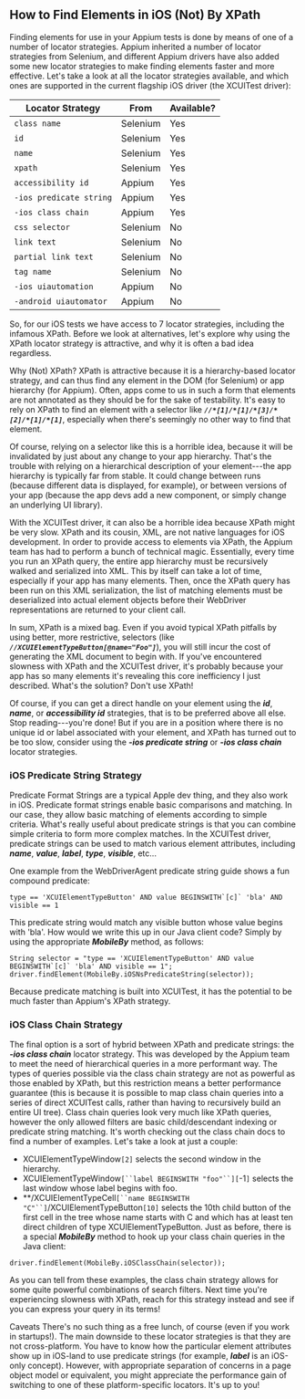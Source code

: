## How to Find Elements in iOS (Not) By XPath

Finding elements for use in your Appium tests is done by means of one of a number of locator strategies. Appium inherited a number of locator strategies from Selenium, and different Appium drivers have also added some new locator strategies to make finding elements faster and more effective. Let's take a look at all the locator strategies available, and which ones are supported in the current flagship iOS driver (the XCUITest driver):
<table> 
    <thead> 
        <tr> 
             <th>Locator Strategy</th> 
             <th>From</th> 
             <th>Available?</th> 
        </tr> 
    </thead> 
    <tbody>
        <tr> 
             <td><code>class name</code></td> 
             <td>Selenium</td> 
             <td>Yes</td> 
        </tr> 
        <tr> 
             <td><code>id</code></td> 
             <td>Selenium</td> 
             <td>Yes</td> 
        </tr> 
        <tr> 
             <td><code>name</code></td> 
             <td>Selenium</td> 
             <td>Yes</td> 
        </tr> 
        <tr> 
             <td><code>xpath</code></td> 
             <td>Selenium</td> 
             <td>Yes</td> 
        </tr> 
        <tr> 
             <td><code>accessibility id</code></td> 
             <td>Appium</td> 
             <td>Yes</td> 
        </tr> 
        <tr> 
             <td><code>-ios predicate string</code></td> 
             <td>Appium</td> 
             <td>Yes</td> 
        </tr> 
        <tr> 
             <td><code>-ios class chain</code></td> 
             <td>Appium</td> 
             <td>Yes</td> 
        </tr> 
        <tr> 
             <td><code>css selector</code></td> 
             <td>Selenium</td> 
             <td>No</td> 
        </tr> 
        <tr> 
             <td><code>link text</code></td> 
             <td>Selenium</td> 
             <td>No</td> 
        </tr> 
        <tr> 
             <td><code>partial link text</code></td> 
             <td>Selenium</td> 
             <td>No</td> 
        </tr> 
        <tr> 
             <td><code>tag name</code></td> 
             <td>Selenium</td> 
             <td>No</td> 
        </tr> 
        <tr> 
             <td><code>-ios uiautomation</code></td> 
             <td>Appium</td> 
             <td>No</td> 
        </tr> 
        <tr> 
             <td><code>-android uiautomator</code></td> 
             <td>Appium</td> 
             <td>No</td> 
        </tr> 
    </tbody>
</table>

So, for our iOS tests we have access to 7 locator strategies, including the infamous XPath. Before we look at alternatives, let's explore why using the XPath locator strategy is attractive, and why it is often a bad idea regardless.

Why (Not) XPath?
XPath is attractive because it is a hierarchy-based locator strategy, and can thus find any element in the DOM (for Selenium) or app hierarchy (for Appium). Often, apps come to us in such a form that elements are not annotated as they should be for the sake of testability. It's easy to rely on XPath to find an element with a selector like ***`//*[1]/*[1]/*[3]/*[2]/*[1]/*[1]`***, especially when there's seemingly no other way to find that element.

Of course, relying on a selector like this is a horrible idea, because it will be invalidated by just about any change to your app hierarchy. That's the trouble with relying on a hierarchical description of your element---the app hierarchy is typically far from stable. It could change between runs (because different data is displayed, for example), or between versions of your app (because the app devs add a new component, or simply change an underlying UI library).

With the XCUITest driver, it can also be a horrible idea because XPath might be very slow. XPath and its cousin, XML, are not native languages for iOS development. In order to provide access to elements via XPath, the Appium team has had to perform a bunch of technical magic. Essentially, every time you run an XPath query, the entire app hierarchy must be recursively walked and serialized into XML. This by itself can take a lot of time, especially if your app has many elements. Then, once the XPath query has been run on this XML serialization, the list of matching elements must be deserialized into actual element objects before their WebDriver representations are returned to your client call.

In sum, XPath is a mixed bag. Even if you avoid typical XPath pitfalls by using better, more restrictive, selectors (like ***`//XCUIElementTypeButton[@name="Foo"]`***), you will still incur the cost of generating the XML document to begin with. If you've encountered slowness with XPath and the XCUITest driver, it's probably because your app has so many elements it's revealing this core inefficiency I just described. What's the solution? Don't use XPath!

Of course, if you can get a direct handle on your element using the ***id***, ***name***, or ***accessibility id*** strategies, that is to be preferred above all else. Stop reading---you're done! But if you are in a position where there is no unique id or label associated with your element, and XPath has turned out to be too slow, consider using the ***-ios predicate string*** or ***-ios class chain*** locator strategies.

### iOS Predicate String Strategy
Predicate Format Strings are a typical Apple dev thing, and they also work in iOS. Predicate format strings enable basic comparisons and matching. In our case, they allow basic matching of elements according to simple criteria. What's really useful about predicate strings is that you can combine simple criteria to form more complex matches. In the XCUITest driver, predicate strings can be used to match various element attributes, including ***name***, ***value***, ***label***, ***type***, ***visible***, etc...

One example from the WebDriverAgent predicate string guide shows a fun compound predicate:
```
type == 'XCUIElementTypeButton' AND value BEGINSWITH`[c]` 'bla' AND visible == 1
```

This predicate string would match any visible button whose value begins with 'bla'. How would we write this up in our Java client code? Simply by using the appropriate ***MobileBy*** method, as follows:
```
String selector = "type == 'XCUIElementTypeButton' AND value BEGINSWITH`[c]` 'bla' AND visible == 1";
driver.findElement(MobileBy.iOSNsPredicateString(selector));
```

Because predicate matching is built into XCUITest, it has the potential to be much faster than Appium's XPath strategy.

### iOS Class Chain Strategy
The final option is a sort of hybrid between XPath and predicate strings: the ***-ios class chain*** locator strategy. This was developed by the Appium team to meet the need of hierarchical queries in a more performant way. The types of queries possible via the class chain strategy are not as powerful as those enabled by XPath, but this restriction means a better performance guarantee (this is because it is possible to map class chain queries into a series of direct XCUITest calls, rather than having to recursively build an entire UI tree). Class chain queries look very much like XPath queries, however the only allowed filters are basic child/descendant indexing or predicate string matching. It's worth checking out the class chain docs to find a number of examples. Let's take a look at just a couple:

- XCUIElementTypeWindow`[2]` selects the second window in the hierarchy.
- XCUIElementTypeWindow`[``label BEGINSWITH "foo"``][`-1`]` selects the last window whose label begins with foo.
- **/XCUIElementTypeCell`[``name BEGINSWITH "C"``]`/XCUIElementTypeButton`[10]` selects the 10th child button of the first cell in the tree whose name starts with C and which has at least ten direct children of type XCUIElementTypeButton.
Just as before, there is a special ***MobileBy*** method to hook up your class chain queries in the Java client:
```
driver.findElement(MobileBy.iOSClassChain(selector));
```

As you can tell from these examples, the class chain strategy allows for some quite powerful combinations of search filters. Next time you're experiencing slowness with XPath, reach for this strategy instead and see if you can express your query in its terms!

Caveats
There's no such thing as a free lunch, of course (even if you work in startups!). The main downside to these locator strategies is that they are not cross-platform. You have to know how the particular element attributes show up in iOS-land to use predicate strings (for example, ***label*** is an iOS-only concept). However, with appropriate separation of concerns in a page object model or equivalent, you might appreciate the performance gain of switching to one of these platform-specific locators. It's up to you!
